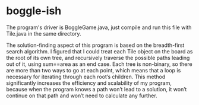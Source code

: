 # boggle-ish
The program's driver is BoggleGame.java, just compile and run this file with Tile.java in the same directory.

The solution-finding aspect of this program is based on the breadth-first search algorithm.  I figured that I could treat each Tile object on the board as the root of its own tree, and recursively traverse the possible paths leading out of it, using sum==area as an end case.  Each tree is non-binary, so there are more than two ways to go at each point, which means that a loop is necessary for iterating through each root’s children.  This method significantly increases the efficiency and scalability of my program, because when the program knows a path won’t lead to a solution, it won’t continue on that path and won’t need to calculate any further.

